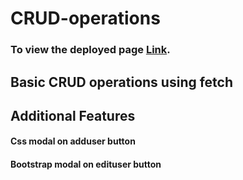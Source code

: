 # CRUD-operations
### To view the deployed page [Link](https://mayu-fetch-crud.netlify.app/).

## Basic CRUD operations using fetch
## Additional Features
####  Css modal on adduser button
####  Bootstrap modal on edituser button
